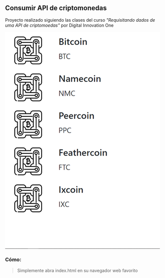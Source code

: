 ## Consumir API de criptomonedas

Proyecto realizado siguiendo las clases del curso *"Requisitando dados de uma API de criptomoedas"* por Digital Innovation One

![alt text](https://github.com/Arthur-Matias/Consumo_Api_Criptomoedas/blob/main/image.PNG?raw=true)

### Cómo:

> Simplemente abra index.html en su navegador web favorito